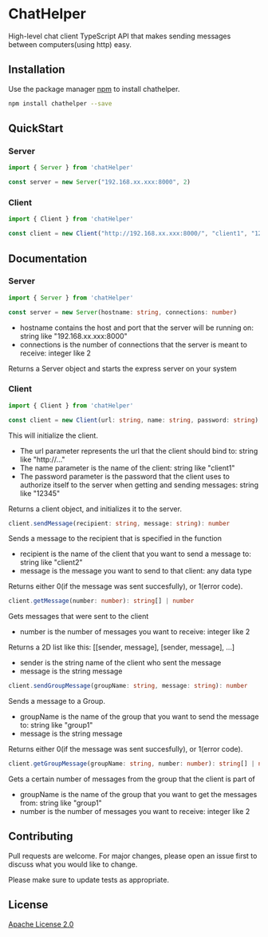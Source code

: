 # ChatHelper
High-level chat client TypeScript API that makes sending messages between computers(using http) easy.

## Installation

Use the package manager [npm](https://www.npmjs.com/) to install chathelper.

```bash
npm install chathelper --save
```

## QuickStart

### Server

```typescript
import { Server } from 'chatHelper'

const server = new Server("192.168.xx.xxx:8000", 2)
```

### Client

```typescript
import { Client } from 'chatHelper'

const client = new Client("http://192.168.xx.xxx:8000/", "client1", "12345")
```

## Documentation

### Server

```typescript
import { Server } from 'chatHelper'

const server = new Server(hostname: string, connections: number)
```
- hostname contains the host and port that the server will be running on: string like "192.168.xx.xxx:8000"
-  connections is the number of connections that the server is meant to receive: integer like 2

Returns a Server object and starts the express server on your system

### Client

```typescript
import { Client } from 'chatHelper'

const client = new Client(url: string, name: string, password: string)
```

This will initialize the client.
- The url parameter represents the url that the client should bind to: string like "http://..."
- The name parameter is the name of the client: string like "client1"
- The password parameter is the password that the client uses to authorize itself to the server when
          getting and sending messages: string like "12345"
          
Returns a client object, and initializes it to the server.

```typescript
client.sendMessage(recipient: string, message: string): number
```
Sends a message to the recipient that is specified in the function
- recipient is the name of the client that you want to send a message to: string like "client2"
- message is the message you want to send to that client: any data type

Returns either 0(if the message was sent succesfully), or 1(error code).

```typescript
client.getMessage(number: number): string[] | number
```
Gets messages that were sent to the client
- number is the number of messages you want to receive: integer like 2

Returns a 2D list like this: [[sender, message], [sender, message], ...]
- sender is the string name of the client who sent the message
- message is the string message

```typescript
client.sendGroupMessage(groupName: string, message: string): number
```
Sends a message to a Group.
- groupName is the name of the group that you want to send the message to: string like "group1"
- message is the string message

Returns either 0(if the message was sent succesfully), or 1(error code).

```typescript
client.getGroupMessage(groupName: string, number: number): string[] | number
```
Gets a certain number of messages from the group that the client is part of
- groupName is the name of the group that you want to get the messages from: string like "group1"
- number is the number of messages you want to receive: integer like 2


## Contributing
Pull requests are welcome. For major changes, please open an issue first to discuss what you would like to change.

Please make sure to update tests as appropriate.

## License
[Apache License 2.0](https://choosealicense.com/licenses/apache-2.0/)
